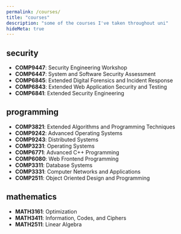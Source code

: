 ```yaml
---
permalink: /courses/
title: "courses"
description: "some of the courses I've taken throughout uni"
hideMeta: true
---
```


## security
* **COMP9447**: Security Engineering Workshop
* **COMP6447**: System and Software Security Assessment
* **COMP6845**: Extended Digital Forensics and Incident Response
* **COMP6843**: Extended Web Application Security and Testing
* **COMP6841**: Extended Security Engineering

## programming
* **COMP3821**: Extended Algorithms and Programming Techniques
* **COMP9242**: Advanced Operating Systems
* **COMP9243**: Distributed Systems
* **COMP3231**: Operating Systems
* **COMP6771**: Advanced C++ Programming
* **COMP6080**: Web Frontend Programming
* **COMP3311**: Database Systems
* **COMP3331**: Computer Networks and Applications
* **COMP2511**: Object Oriented Design and Programming

## mathematics
* **MATH3161**: Optimization
* **MATH3411**: Information, Codes, and Ciphers
* **MATH2511**: Linear Algebra
